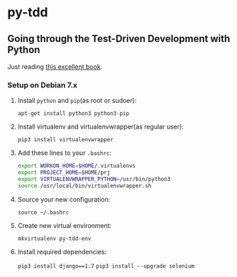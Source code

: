 # py-tdd
## Going through the Test-Driven Development with Python

Just reading [this excellent book](http://obeythetestinggoat.com/).

### Setup on Debian 7.x

1. Install `python` and `pip`(as root or sudoer):

    `apt-get install python3 python3-pip`

2. Install virtualenv and virtualenvwrapper(as regular user):

    `pip3 install virtualenvwrapper`

3. Add these lines to your `.bashrc`:

    ```bash
    export WORKON_HOME=$HOME/.virtualenvs
    export PROJECT_HOME=$HOME/prj
    export VIRTUALENVWRAPPER_PYTHON=/usr/bin/python3
    source /usr/local/bin/virtualenvwrapper.sh
    ```

4. Source your new configuration:

    `source ~/.bashrc`

5. Create new virtual environment:

    `mkvirtualenv py-tdd-env`

6. Install required dependencies:

    `pip3 install django==1.7`
    `pip3 install --upgrade selenium`


